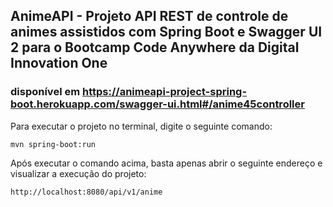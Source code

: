 ## AnimeAPI - Projeto API REST de controle de animes assistidos com Spring Boot e Swagger UI 2 para o Bootcamp Code Anywhere da Digital Innovation One

### disponível em https://animeapi-project-spring-boot.herokuapp.com/swagger-ui.html#/anime45controller

Para executar o projeto no terminal, digite o seguinte comando:
~~~
mvn spring-boot:run 
~~~
Após executar o comando acima, basta apenas abrir o seguinte endereço e visualizar a execução do projeto:
~~~
http://localhost:8080/api/v1/anime
~~~

